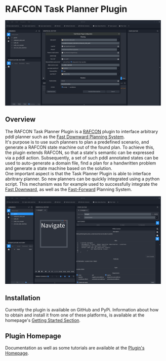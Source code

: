 # RAFCON Task Planner Plugin

![RAFCON Task Planner Plugin](docs/img/Rafcon_task_planner_plugin.png "The Plugin Configuration")

## Overview
The RAFCON Task Planner Plugin is a [RAFCON](https://github.com/DLR-RM/RAFCON) plugin to interface arbitrary pddl planner such as the [Fast Downward Planning System](http://www.fast-downward.org/).  
It's purpose is to use such planners to plan a predefined scenario, and generate a RAFCON state machine out of the found plan. 
To achieve this, the plugin extends RAFCON, so that a state's semantic can be expressed via a pddl action. Subsequently, a set of such pddl annotated states can be used to auto-generate a domain file, find a plan for a handwritten problem and generate a state machine based on the solution.  
One important aspect is that the Task Planner Plugin is able to interface abritrary planner. So new planners can be quickly integrated using a python script. This mechanism was for example used to successfully integrate the [Fast Downward](http://www.fast-downward.org/), as well as the [Fast-Forward](https://fai.cs.uni-saarland.de/hoffmann/ff.html) Planning System.

![Pddl Action tab, to annotate a State with an action.](docs/img/rtpp_Action_tab.png "Pddl Annotation")

## Installation
Currently the plugin is available on GitHub and PyPi. Information about how to obtain and install it from one of these platforms, is available at the homepage's [Getting Started Section](https://dlr-rm.github.io/rafcon-task-planner-plugin/pages/documentation/GettingStarted.html). 

## Plugin Homepage
Documentation as well as some tutorials are available at the [Plugin's Homepage](https://dlr-rm.github.io/rafcon-task-planner-plugin/).

